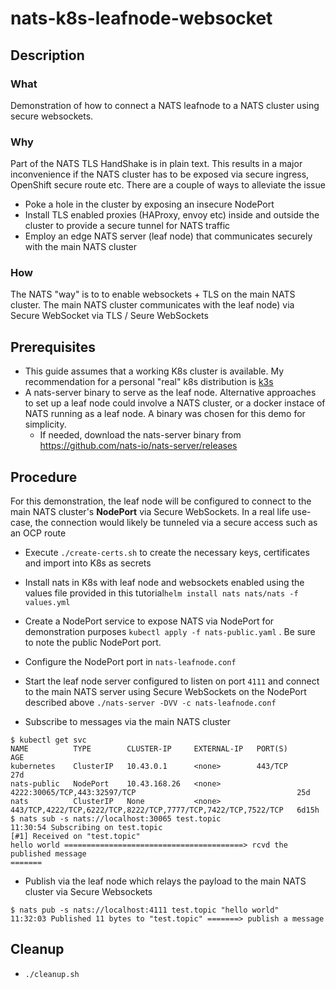 # nats-k8s-leafnode-websocket
## Description
### What
Demonstration of how to connect a NATS leafnode to a NATS cluster using secure websockets. 
### Why
Part of the NATS TLS HandShake is in plain text. This results in a major inconvenience if the NATS cluster has to be exposed via secure ingress, OpenShift secure route etc. There are a couple of ways to alleviate the issue
* Poke a hole in the cluster by exposing an insecure NodePort
* Install TLS enabled proxies (HAProxy, envoy etc) inside and outside the cluster to provide a secure tunnel for NATS traffic
* Employ an edge NATS server (leaf node) that communicates securely with the main NATS cluster
### How
The NATS "way" is to to enable websockets + TLS on the main NATS cluster. The main NATS cluster communicates with the leaf node) via Secure WebSocket via TLS / Seure WebSockets

## Prerequisites
* This guide assumes that a working K8s cluster is available. My recommendation for a personal "real" k8s distribution is [k3s](https://k3s.io/)
* A nats-server binary to serve as the leaf node. Alternative approaches to set up a leaf node could involve a NATS cluster, or a docker instace of NATS running as a leaf node. A binary was chosen for this demo for simplicity. 
    * If needed, download the nats-server binary from https://github.com/nats-io/nats-server/releases


## Procedure
For this demonstration, the leaf node will be configured to connect to the main NATS cluster's **NodePort** via Secure WebSockets. In a real life use-case, the connection would likely be tunneled via a secure access such as an OCP route
* Execute `./create-certs.sh` to create the necessary keys, certificates and import into K8s as secrets

* Install nats in K8s with leaf node and websockets enabled using the values file provided in this tutorial`helm install nats nats/nats -f values.yml`
* Create a NodePort service to expose NATS via NodePort for demonstration purposes `kubectl apply -f nats-public.yaml` . Be sure to note the public NodePort port.
* Configure the NodePort port in `nats-leafnode.conf`
* Start the leaf node server configured to listen on port `4111` and connect to the main NATS server using Secure WebSockets on the NodePort described above `./nats-server -DVV -c nats-leafnode.conf`

* Subscribe to messages via the main NATS cluster
```
$ kubectl get svc 
NAME          TYPE        CLUSTER-IP     EXTERNAL-IP   PORT(S)                                                         AGE
kubernetes    ClusterIP   10.43.0.1      <none>        443/TCP                                                         27d
nats-public   NodePort    10.43.168.26   <none>        4222:30065/TCP,443:32597/TCP                                    25d
nats          ClusterIP   None           <none>        443/TCP,4222/TCP,6222/TCP,8222/TCP,7777/TCP,7422/TCP,7522/TCP   6d15h
$ nats sub -s nats://localhost:30065 test.topic
11:30:54 Subscribing on test.topic
[#1] Received on "test.topic"
hello world ========================================> rcvd the published message
=======

```
* Publish via the leaf node which relays the payload to the main NATS cluster via Secure Websockets 
```
$ nats pub -s nats://localhost:4111 test.topic "hello world"
11:32:03 Published 11 bytes to "test.topic" =======> publish a message
```
## Cleanup
* `./cleanup.sh`